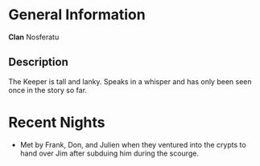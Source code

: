 <!-- TITLE: The Keeper -->
<!-- SUBTITLE: Keeper of the Nosferatu Crypts -->

# General Information
**Clan** Nosferatu

## Description
The Keeper is tall and lanky. Speaks in a whisper and has only been seen once in the story so far.

# Recent Nights
* Met by Frank, Don, and Julien when they ventured into the crypts to hand over Jim after subduing him during the scourge.
